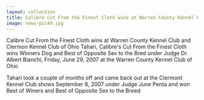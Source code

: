 ```yaml
---
layout: collection
title: Calibre Cut From the Finest Cloth wins at Warren County Kennel Club and Clermon Kennel Club of Ohio
image: news-pic49.jpg
---
```

Calibre Cut From the Finest Cloth wins at Warren County Kennel Club and Clermon Kennel Club of Ohio
 Tahari, Calibre's Cut From the Finest Cloth wins Winners Dog and Best of Opposite Sex to the Bred under Judge Dr. Albert Bianchi, Friday, June 29, 2007 at the Warren County Kennel Club of Ohio
 
 Tahari took a couple of months off and came back out at the Clermont Kennel Club shows September 8, 2007 under Judge June Penta and won Best of Winers and Best of Opposite Sex to the Breed
